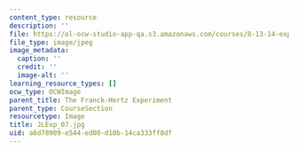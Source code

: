```yaml
---
content_type: resource
description: ''
file: https://ol-ocw-studio-app-qa.s3.amazonaws.com/courses/8-13-14-experimental-physics-i-ii-junior-lab-fall-2016-spring-2017/a6d78909e544ed00d10b14ca333ff8df_JLExp_07.jpg
file_type: image/jpeg
image_metadata:
  caption: ''
  credit: ''
  image-alt: ''
learning_resource_types: []
ocw_type: OCWImage
parent_title: The Franck-Hertz Experiment
parent_type: CourseSection
resourcetype: Image
title: JLExp_07.jpg
uid: a6d78909-e544-ed00-d10b-14ca333ff8df
---
```

